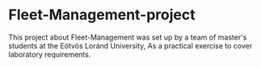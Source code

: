 # Fleet-Management-project
This project about Fleet-Management was set up by a team of master's students at the Eötvös Loránd University, As a practical exercise to cover laboratory requirements.
